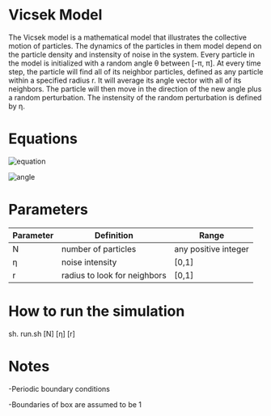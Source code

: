 # Vicsek Model


The Vicsek model is a mathematical model that illustrates the collective motion of particles. The dynamics of the particles in them model depend on the particle density and instensity of noise in the system. Every particle in the model is initialized with a random angle &theta; between [-&pi;, &pi;]. At every time step, the particle will find all of its neighbor particles, defined as any particle within a specified radius r. It will average its angle vector with all of its neighbors. The particle will then move in the direction of the new angle plus a random perturbation. The instensity of the random perturbation is defined by &eta;.


<!-- ![r1](https://github.com/alsignoriello/vicsek_model/blob/master/images/r1.png) ![r2](https://github.com/alsignoriello/vicsek_model/blob/master/images/r2.png)

 -->

# Equations

![equation](https://github.com/alsignoriello/vicsek_model/blob/master/images/equation.png)

![angle](https://github.com/alsignoriello/vicsek_model/blob/master/images/angle_vector.png)



# Parameters


| Parameter | Definition | Range |
|-----------|------------|-------|
| N  | number of particles | any positive integer |
| &eta; | noise intensity | [0,1] |
| r | radius to look for neighbors | [0,1] |


# How to run the simulation

sh. run.sh [N] [&eta;] [r]


# Notes

-Periodic boundary conditions 

-Boundaries of box are assumed to be 1




